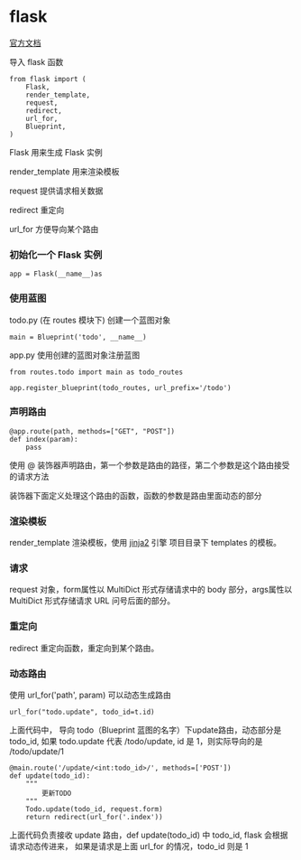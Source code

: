 # flask

[官方文档](http://docs.jinkan.org/docs/flask/)

导入 flask 函数

    from flask import (
        Flask,
        render_template,
        request,
        redirect,
        url_for,
        Blueprint,
    )
    
Flask 用来生成 Flask 实例

render_template 用来渲染模板

request 提供请求相关数据

redirect 重定向

url_for 方便导向某个路由


### 初始化一个 Flask 实例
    
    app = Flask(__name__)as
    
### 使用蓝图

todo.py (在 routes 模块下) 创建一个蓝图对象

    main = Blueprint('todo', __name__) 

app.py  使用创建的蓝图对象注册蓝图

    from routes.todo import main as todo_routes

    app.register_blueprint(todo_routes, url_prefix='/todo')
   
    
    
### 声明路由
 
    @app.route(path, methods=["GET", "POST"])
    def index(param):
        pass
        
使用 @ 装饰器声明路由，第一个参数是路由的路径，第二个参数是这个路由接受的请求方法

装饰器下面定义处理这个路由的函数，函数的参数是路由里面动态的部分

### 渲染模板

render_template 渲染模板，使用 [jinja2](http://jinja.pocoo.org/2/documentation/) 引擎 项目目录下 templates 的模板。 

### 请求

request 对象，form属性以 MultiDict 形式存储请求中的 body 部分，args属性以 MultiDict 形式存储请求 URL 问号后面的部分。

### 重定向

redirect 重定向函数，重定向到某个路由。

### 动态路由

使用 url_for('path', param) 可以动态生成路由

    url_for("todo.update", todo_id=t.id)
    
上面代码中， 导向 todo（Blueprint 蓝图的名字）下update路由，动态部分是 todo_id,
如果 todo.update 代表 /todo/update, id 是 1，则实际导向的是 /todo/update/1

    @main.route('/update/<int:todo_id>/', methods=['POST'])
    def update(todo_id):
        """
            更新TODO
        """
        Todo.update(todo_id, request.form)
        return redirect(url_for('.index'))
        
上面代码负责接收 update 路由，def update(todo_id) 中 todo_id, flask 会根据请求动态传进来，
如果是请求是上面 url_for 的情况，todo_id 则是 1


 


        
        